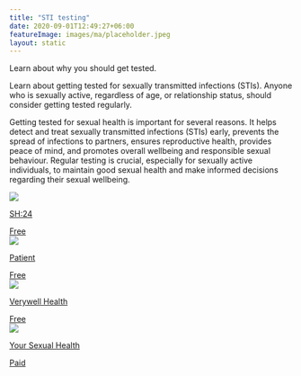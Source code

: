 ```yaml
---
title: "STI testing"
date: 2020-09-01T12:49:27+06:00
featureImage: images/ma/placeholder.jpeg
layout: static
---
```


Learn about why you should get tested.

Learn about getting tested for sexually transmitted infections (STIs). Anyone who is sexually active, regardless of age, or relationship status, should consider getting tested regularly.

Getting tested for sexual health is important for several reasons. It helps detect and treat sexually transmitted infections (STIs) early, prevents the spread of infections to partners, ensures reproductive health, provides peace of mind, and promotes overall wellbeing and responsible sexual behaviour. Regular testing is crucial, especially for sexually active individuals, to maintain good sexual health and make informed decisions regarding their sexual wellbeing.

<a class="ma-link" href="https://sh24.org.uk/"><div class="ma-card ma-card-Health"><div class="ma-icon"><img src ="/images/Icon-check - health - opacity.svg"/></div><div class="ma-name"><p>SH:24</p></div><div class="ma-paid-text"><span>Free</span></div></div></a><a class="ma-link" href="https://patient.info/news-and-features/why-regular-sti-checks-are-so-important"><div class="ma-card ma-card-Health"><div class="ma-icon"><img src ="/images/Icon-check - health - opacity.svg"/></div><div class="ma-name"><p>Patient</p></div><div class="ma-paid-text"><span>Free</span></div></div></a><a class="ma-link" href="https://www.verywellhealth.com/five-reasons-everyone-should-get-tested-for-stds-3133081"><div class="ma-card ma-card-Health"><div class="ma-icon"><img src ="/images/Icon-check - health - opacity.svg"/></div><div class="ma-name"><p>Verywell Health</p></div><div class="ma-paid-text"><span>Free</span></div></div></a><a class="ma-link" href="https://www.awin1.com/cread.php?awinmid=19770&awinaffid=1198638&ued=https%3A%2F%2Fyoursexualhealth.co.uk%2F"><div class="ma-card ma-card-Health"><div class="ma-icon"><img src ="/images/Icon-pound - health - opacity.svg"/></div><div class="ma-name"><p>Your Sexual Health</p></div><div class="ma-paid-text"><span>Paid</span></div></div></a>  

<br/><br/>






